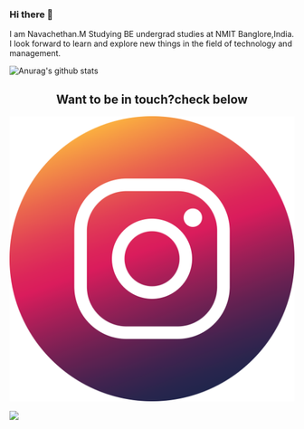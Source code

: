 ### Hi there 👋
  I am Navachethan.M Studying BE undergrad studies at NMIT Banglore,India.
  I look forward to learn and explore new things in the field of technology and management.

![Anurag's github stats](https://github-readme-stats.vercel.app/api?username=Navachethan-Murugeppa&show_icons=true&theme=radical)

<h2 align="center">Want to be in touch?check below</h2>
<p align="center">
  <a href=""><img src="https://github.com/Navachethan-Murugeppa/Navachethan-Murugeppa/blob/master/assets/instagram.svg"></a>
</p>

![](https://komarev.com/ghpvc/?username=Navachethan-Murugeppa)

